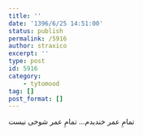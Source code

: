 ```yaml
---
title: ''
date: '1396/6/25 14:51:00'
status: publish
permalink: /5916
author: straxico
excerpt: ''
type: post
id: 5916
category:
    - tytomood
tag: []
post_format: []
---
```

تمامِ عمر خندیدم… تمامِ عمر شوخی نیست